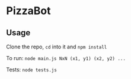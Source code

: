 # PizzaBot

## Usage
Clone the repo, `cd` into it and `npm install`

To run: `node main.js NxN (x1, y1) (x2, y2) ...`

Tests: `node tests.js`